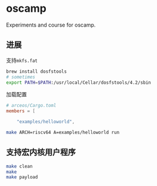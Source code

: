 # oscamp
Experiments and course for oscamp.

## 进展 

支持`mkfs.fat`

```bash
brew install dosfstools
# sometimes
export PATH=$PATH:/usr/local/Cellar/dosfstools/4.2/sbin 
```


加载配置
```toml
# arceos/Cargo.toml
members = [

    "examples/helloworld",
```

```bash
make ARCH=riscv64 A=examples/helloworld run
```

## 支持宏内核用户程序

```bash
make clean
make
make payload
```